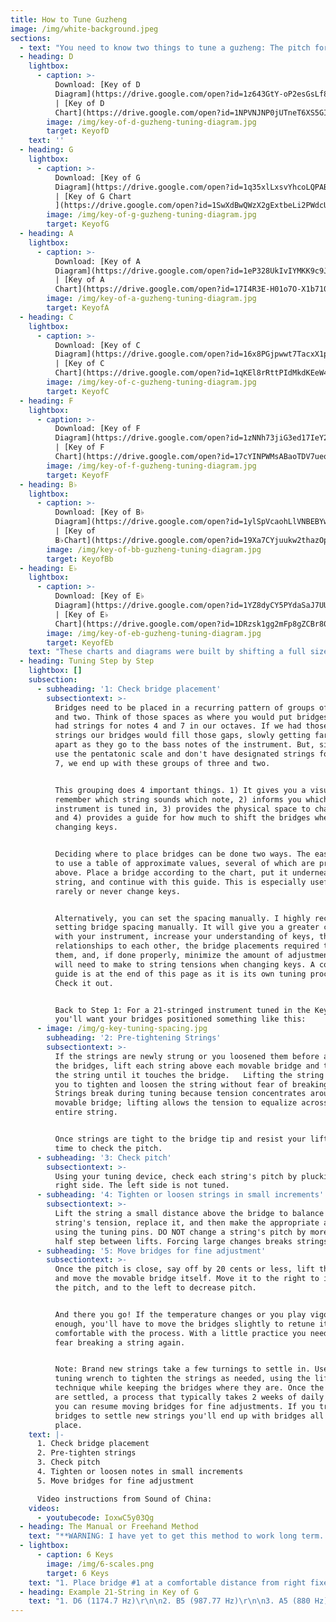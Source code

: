 ```yaml
---
title: How to Tune Guzheng
image: /img/white-background.jpeg
sections:
  - text: "You need to know two things to tune a guzheng: The pitch for each string and the location of each bridge. Okay that’s 42 things. But! To make your life easier below are tuning diagrams for the most common keys in major pentatonic scales. These tunings have the movable bridges closer to the right side than you may see in photographs. This makes the strings easier to press, which helps beginners learn the left hand techniques. It also changes the timbre of the strings to create a more balanced sound with greater emphasis on lower frequencies. This counteracts the tendency for some guzheng to over-emphasize higher frequencies.\r\n\n\r\n\nExperienced players or those seeking alternate timbres may want to shift the bridges to the left by up to 2 cm. \r\n\n\r\n\nThese diagrams are based on full-sized (64.5”, 164cm) 21-string guzheng."
  - heading: D
    lightbox:
      - caption: >-
          Download: [Key of D
          Diagram](https://drive.google.com/open?id=1z643GtY-oP2esGsLf8Af1K7PKO2dD9iQ) 
          | [Key of D
          Chart](https://drive.google.com/open?id=1NPVNJNP0jUTneT6XS5GIjFlOn-7TGJGk)
        image: /img/key-of-d-guzheng-tuning-diagram.jpg
        target: KeyofD
    text: ''
  - heading: G
    lightbox:
      - caption: >-
          Download: [Key of G
          Diagram](https://drive.google.com/open?id=1q35xlLxsvYhcoLQPABGDHsXjWX4ZtGzE)
          | [Key of G Chart
          ](https://drive.google.com/open?id=1SwXdBwQWzX2gExtbeLi2PWdcUOLhVdB6)
        image: /img/key-of-g-guzheng-tuning-diagram.jpg
        target: KeyofG
  - heading: A
    lightbox:
      - caption: >-
          Download: [Key of A
          Diagram](https://drive.google.com/open?id=1eP328UkIvIYMKK9c9J-mCMQvPT0DsD7Z)
          | [Key of A
          Chart](https://drive.google.com/open?id=17I4R3E-H01o7O-X1b710i4L2AW9a60vU)
        image: /img/key-of-a-guzheng-tuning-diagram.jpg
        target: KeyofA
  - heading: C
    lightbox:
      - caption: >-
          Download: [Key of C
          Diagram](https://drive.google.com/open?id=16x8PGjpwwt7TacxX1pREVMc68Z51XFJl)
          | [Key of C
          Chart](https://drive.google.com/open?id=1qKEl8rRttPIdMkdKEeW4mkehfPiLeL3C)
        image: /img/key-of-c-guzheng-tuning-diagram.jpg
        target: KeyofC
  - heading: F
    lightbox:
      - caption: >-
          Download: [Key of F
          Diagram](https://drive.google.com/open?id=1zNNh73jiG3ed17IeY2JIeGloqbHCTjgb)
          | [Key of F
          Chart](https://drive.google.com/open?id=17cYINPWMsABaoTDV7uequ7ts2eqX44ne)
        image: /img/key-of-f-guzheng-tuning-diagram.jpg
        target: KeyofF
  - heading: B♭
    lightbox:
      - caption: >-
          Download: [Key of B♭
          Diagram](https://drive.google.com/open?id=1ylSpVcaohLlVNBEBYwZUAWWXZ35wXeIP)
          | [Key of
          B♭Chart](https://drive.google.com/open?id=19Xa7CYjuukw2thazOp1uIaEUKcZj5KRh)
        image: /img/key-of-bb-guzheng-tuning-diagram.jpg
        target: KeyofBb
  - heading: E♭
    lightbox:
      - caption: >-
          Download: [Key of E♭
          Diagram](https://drive.google.com/open?id=1YZ8dyCY5PYdaSaJ7UUULUqzDadZns9Kh)
          | [Key of E♭
          Chart](https://drive.google.com/open?id=1DRzsk1gg2mFp8gZCBr80rvSIw2daEdW1)
        image: /img/key-of-eb-guzheng-tuning-diagram.jpg
        target: KeyofEb
    text: "These charts and diagrams were built by shifting a full sized instrument from the Key of D to each of the other keys and recording their positions. The original Key of D was tuned based on Carol Chang’s Tuning Document. Her and therefore these charts are designed for lower tensions. They are easier to play and less prone to breaking strings. The Dunhuang company suggests adults play with bridges about 2 cm further to the left, demanding a substantially higher tension. This offer more control of embellishments but requires extra care when tuning to avoid breaking strings.\r\n\n\r\n\n Some string tensions had to be adjusted when moving between certain keys which is not best practice. Then again, most instruments will not be moved through 7 keys in a single sitting. \r\n\n\r\n\nYour instrument’s length, bridge height, strings, and tension preferences will lead to different distances. Feel free to send your own measurements in and we’ll compile them! For a chart of specific frequencies, see this Piano Key Frequencies file from Vibrationdata.com."
  - heading: Tuning Step by Step
    lightbox: []
    subsection:
      - subheading: '1: Check bridge placement'
        subsectiontext: >-
          Bridges need to be placed in a recurring pattern of groups of three
          and two. Think of those spaces as where you would put bridges if we
          had strings for notes 4 and 7 in our octaves. If we had those extra
          strings our bridges would fill those gaps, slowly getting farther
          apart as they go to the bass notes of the instrument. But, since we
          use the pentatonic scale and don't have designated strings for 4 and
          7, we end up with these groups of three and two. 


          This grouping does 4 important things. 1) It gives you a visual cue to
          remember which string sounds which note, 2) informs you which key the
          instrument is tuned in, 3) provides the physical space to change keys,
          and 4) provides a guide for how much to shift the bridges when
          changing keys.


          Deciding where to place bridges can be done two ways. The easiest is
          to use a table of approximate values, several of which are provided
          above. Place a bridge according to the chart, put it underneath the
          string, and continue with this guide. This is especially useful if you
          rarely or never change keys.


          Alternatively, you can set the spacing manually. I highly recommend
          setting bridge spacing manually. It will give you a greater comfort
          with your instrument, increase your understanding of keys, their
          relationships to each other, the bridge placements required to reach
          them, and, if done properly, minimize the amount of adjustments you
          will need to make to string tensions when changing keys. A complete
          guide is at the end of this page as it is its own tuning process.
          Check it out.


          Back to Step 1: For a 21-stringed instrument tuned in the Key of G,
          you'll want your bridges positioned something like this:
      - image: /img/g-key-tuning-spacing.jpg
        subheading: '2: Pre-tightening Strings'
        subsectiontext: >-
          If the strings are newly strung or you loosened them before arranging
          the bridges, lift each string above each movable bridge and tighten
          the string until it touches the bridge.   Lifting the string up allows
          you to tighten and loosen the string without fear of breaking it. 
          Strings break during tuning because tension concentrates around the
          movable bridge; lifting allows the tension to equalize across the
          entire string.


          Once strings are tight to the bridge tip and resist your lift, it is
          time to check the pitch.
      - subheading: '3: Check pitch'
        subsectiontext: >-
          Using your tuning device, check each string's pitch by plucking its
          right side. The left side is not tuned.
      - subheading: '4: Tighten or loosen strings in small increments'
        subsectiontext: >-
          Lift the string a small distance above the bridge to balance the
          string's tension, replace it, and then make the appropriate adjustment
          using the tuning pins. DO NOT change a string's pitch by more than a
          half step between lifts. Forcing large changes breaks strings.
      - subheading: '5: Move bridges for fine adjustment'
        subsectiontext: >-
          Once the pitch is close, say off by 20 cents or less, lift the string
          and move the movable bridge itself. Move it to the right to increase
          the pitch, and to the left to decrease pitch.  


          And there you go! If the temperature changes or you play vigorously
          enough, you'll have to move the bridges slightly to retune it. Get
          comfortable with the process. With a little practice you need never
          fear breaking a string again.


          Note: Brand new strings take a few turnings to settle in. Use the
          tuning wrench to tighten the strings as needed, using the lift
          technique while keeping the bridges where they are. Once the strings
          are settled, a process that typically takes 2 weeks of daily turnings,
          you can resume moving bridges for fine adjustments. If you try to move
          bridges to settle new strings you'll end up with bridges all over the
          place.
    text: |-
      1. Check bridge placement
      2. Pre-tighten strings
      3. Check pitch
      4. Tighten or loosen notes in small increments
      5. Move bridges for fine adjustment

      Video instructions from Sound of China:
    videos:
      - youtubecode: IoxwC5y03Qg
  - heading: The Manual or Freehand Method
    text: "**WARNING: I have yet to get this method to work long term. Something is wrong with this theory. I leave it here for people who wish to experiment, but at present, once I move the bridges back to Key of D positions the spacings prevent further key changes. Read on and experiment at your peril.**\r\n\n\r\n\nThe goal of setting bridges manually is to set bridge spaces that will allow you to switch to any key you need without changing string tension. You don’t have to measure any distances, but you do have to remember the tuning pattern or notes.\r\n\n\r\n\nOnly do this with settled strings. Brand new strings require frequent tension adjustments for the first two weeks which will throw this whole thing off. Set an hour aside so you aren’t rushed. With practice it will be faster.\r\n\n\r\n\nThe basic method (covers keys F-C-G-D-A-E):"
  - lightbox:
      - caption: 6 Keys
        image: /img/6-scales.png
        target: 6 Keys
    text: "1. Place bridge #1 at a comfortable distance from right fixed. Tune to D6 with a tuning wrench.\r\n2. Move bridge #1 to left until the string’s pitch drops by a half step.\r\n3. Place bridge #2 to the left of earlier bridge, close but not touching.\r\n4. Tune bridge #2 to C6.\r\n5. Repeat steps 2-4 with the rest of your bridges. Follow the notes in the graphic above: tune to D, C, A G, F; move to drop pitch one half step, place new bridge.\r\n6. Once all your strings are set, you’ll have to move a few to set an actual key. See the Key Table for reference. No tension adjustments should be necessary, and you should have enough space to move bridges to wherever they need to be.\r\n\nBonus: There are similar pattens you can follow to cover 7 and 8-key ranges, but they are a bit more complicated. In short: 7 keys covers (Bb-F-C-G-D-A-E) and 8 keys covers (Bb-F-C-G-D-A-E-B). \r\n\n\r\n\nWhereas for 6 keys  you have these two steps:\r\n\n2. Move a bridge to the left until its pitch drops by half a step. \r\n\n4. Pitch jumps between bridges: 1-2: Half 2-3: Whole 3-4: Half 4-5: Half 5-6: Whole\r\n\n\r\n\nFor 7 Keys you have:\r\n\n2. Move bridges until their pitch drops accordingly:  1: Half 2: Half 3: Whole 4: Half 5: Half (repeat).\r\n\n4. Pitch jumps between bridges: 1-2: H 2-3: H 3-4: H 4-5: H 5-6: W\r\n\n\r\n\nAnd for 8 Keys:\r\n\n2. Move bridges until their pitch drops accordingly: 1: Half 2: Half 3: Whole 4: Half 5: Whole (repeat).\r\n\n4. Pitch jumps half step down between each bridge: 1-2: H 2-3: H 3-4: H 4-5: H 5-6: H"
  - heading: Example 21-String in Key of G
    text: "1. D6 (1174.7 Hz)\r\n\n2. B5 (987.77 Hz)\r\n\n3. A5 (880 Hz)\r\n\n4. G5 (784 Hz)\r\n\n5. E5 (659.25 Hz)\r\n\n6. D5 (587.33 Hz)\r\n\n7. B4 (493.88 Hz)\r\n\n8. A4 (440 Hz)\r\n\n9. G4 (392 Hz)\r\n\n10. E4 (329.63 Hz)\r\n\n11. D4 (293.66 Hz)\r\n\n12. B3 (246.94 Hz)\r\n\n13. A3 (220 Hz)\r\n\n14. G3 (196 Hz)\r\n\n15. E3 (164.81 Hz)\r\n\n16. D3 (146.83 Hz)\r\n\n17. B2 (123.47 Hz)\r\n\n18. A2 (110 Hz)\r\n\n19. G2 (98 Hz)\r\n\n20. E2 (82.4 Hz)\r\n\n21. D2 (73.416 Hz)"
---
```


